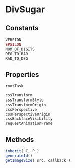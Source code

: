 DivSugar
========

Constants
---------

```javascript
VERSION
EPSILON
NUM_OF_DIGITS
DEG_TO_RAD
RAD_TO_DEG
```

Properties
----------

```javascript
rootTask
```

```javascript
cssTransform
cssTransformStyle
cssTransformOrigin
cssPerspective
cssPerspectiveOrigin
cssBackfaceVisibility
requestAnimationFrame
```

Methods
-------

```javascript
inherit( C, P )
generateId()
getImageSize( src, callback )
```
